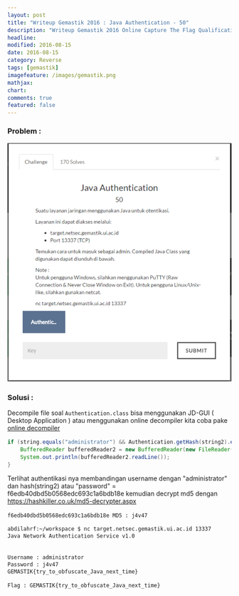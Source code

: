 ```yaml
---
layout: post
title: "Writeup Gemastik 2016 : Java Authentication - 50"
description: "Writeup Gemastik 2016 Online Capture The Flag Qualification"
headline: 
modified: 2016-08-15
date: 2016-08-15
category: Reverse
tags: [gemastik]
imagefeature: /images/gemastik.png
mathjax: 
chart: 
comments: true
featured: false
---
```


### Problem :

![18 Duel Maut](/images/java-authentication.png)


### Solusi :

Decompile file soal `Authentication.class` bisa menggunakan JD-GUI ( Desktop Application ) atau menggunakan online decompiler
kita coba pake [online decompiler](http://www.javadecompilers.com/) 

```java
if (string.equals("administrator") && Authentication.getHash(string2).equals("f6edb40dbd5b0568edc693c1a6bdb18e")) {
    BufferedReader bufferedReader2 = new BufferedReader(new FileReader("Authentication.flag"));
    System.out.println(bufferedReader2.readLine());
} 
```

Terlihat authentikasi nya membandingan username dengan "administrator" dan hash(string2) atau "password" = f6edb40dbd5b0568edc693c1a6bdb18e 
kemudian decrypt md5 dengan https://hashkiller.co.uk/md5-decrypter.aspx 

`f6edb40dbd5b0568edc693c1a6bdb18e MD5 : j4v47`

```
abdilahrf:~/workspace $ nc target.netsec.gemastik.ui.ac.id 13337
Java Network Authentication Service v1.0


Username : administrator
Password : j4v47
GEMASTIK{try_to_obfuscate_Java_next_time}
```

`Flag : GEMASTIK{try_to_obfuscate_Java_next_time}`